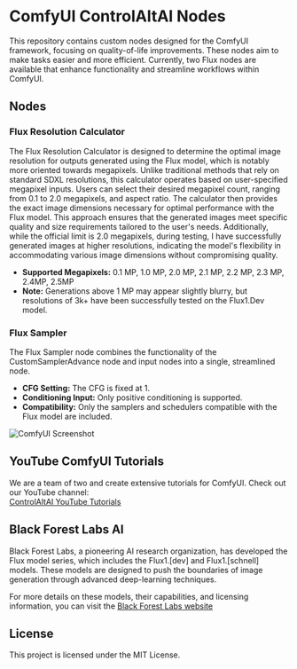 # ComfyUI ControlAltAI Nodes

This repository contains custom nodes designed for the ComfyUI framework, focusing on quality-of-life improvements. These nodes aim to make tasks easier and more efficient. Currently, two Flux nodes are available that enhance functionality and streamline workflows within ComfyUI.

## Nodes

### Flux Resolution Calculator

The Flux Resolution Calculator is designed to determine the optimal image resolution for outputs generated using the Flux model, which is notably more oriented towards megapixels. Unlike traditional methods that rely on standard SDXL resolutions, this calculator operates based on user-specified megapixel inputs. Users can select their desired megapixel count, ranging from 0.1 to 2.0 megapixels, and aspect ratio. The calculator then provides the exact image dimensions necessary for optimal performance with the Flux model. This approach ensures that the generated images meet specific quality and size requirements tailored to the user's needs. Additionally, while the official limit is 2.0 megapixels, during testing, I have successfully generated images at higher resolutions, indicating the model's flexibility in accommodating various image dimensions without compromising quality.

- **Supported Megapixels:** 0.1 MP, 1.0 MP, 2.0 MP, 2.1 MP, 2.2 MP, 2.3 MP, 2.4MP, 2.5MP
- **Note:** Generations above 1 MP may appear slightly blurry, but resolutions of 3k+ have been successfully tested on the Flux1.Dev model.

### Flux Sampler

The Flux Sampler node combines the functionality of the CustomSamplerAdvance node and input nodes into a single, streamlined node.

- **CFG Setting:** The CFG is fixed at 1.
- **Conditioning Input:** Only positive conditioning is supported.
- **Compatibility:** Only the samplers and schedulers compatible with the Flux model are included.

![ComfyUI Screenshot](https://gseth.com/images/SNAG-3894.png)

## YouTube ComfyUI Tutorials

We are a team of two and create extensive tutorials for ComfyUI. Check out our YouTube channel:</br>
<a href="https://youtube.com/@controlaltai">ControlAltAI YouTube Tutorials</a>

## Black Forest Labs AI

Black Forest Labs, a pioneering AI research organization, has developed the Flux model series, which includes the Flux1.[dev] and Flux1.[schnell] models. These models are designed to push the boundaries of image generation through advanced deep-learning techniques.

For more details on these models, their capabilities, and licensing information, you can visit the <a href="https://blackforestlabs.ai/">Black Forest Labs website</a>


## License

This project is licensed under the MIT License.

